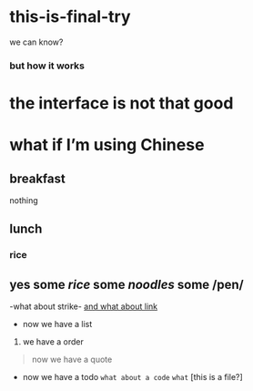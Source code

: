 # this-is-final-try
we can know?
### but how it works
# the interface is not that good

# what if I’m using Chinese
## breakfast 
nothing
## lunch 
### rice
yes some *rice* 
some _noodles_
some /pen/
---
-what about strike-
[and what about link]( www.baidu.com)
* now we have a list
1. we have a order
> now we have a quote
- now we have a todo
`what about a code`
``` what ```
[this is a file?]



